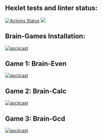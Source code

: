 ## Hexlet tests and linter status:
[![Actions Status](https://github.com/AntonTyurin87/python-project-49/workflows/hexlet-check/badge.svg)](https://github.com/AntonTyurin87/python-project-49/actions) <a href="https://codeclimate.com/github/AntonTyurin87/python-project-49/maintainability"><img src="https://api.codeclimate.com/v1/badges/17b1d594e670fc53c80a/maintainability" /></a>

## **Brain-Games Installation:**
[![asciicast](https://asciinema.org/a/547602.svg)](https://asciinema.org/a/547602)


## **Game 1: Brain-Even**
[![asciicast](https://asciinema.org/a/gSSKnnlDHSdEwiPCsVMThYs4l.svg)](https://asciinema.org/a/gSSKnnlDHSdEwiPCsVMThYs4l)


## **Game 2: Brain-Calc**
[![asciicast](https://asciinema.org/a/IwntNsxux5Ua5quVktqM6OtYo.svg)](https://asciinema.org/a/IwntNsxux5Ua5quVktqM6OtYo)


## **Game 3: Brain-Gcd**
[![asciicast](https://asciinema.org/a/XVRBkwJpSPtDFpNi0wFHSMVMI.svg)](https://asciinema.org/a/XVRBkwJpSPtDFpNi0wFHSMVMI)
